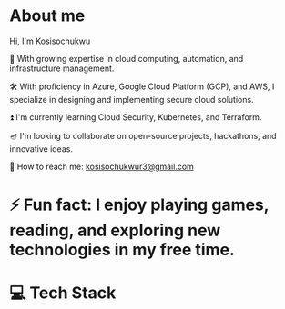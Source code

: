 # About me

Hi, I'm Kosisochukwu

🌱 With growing expertise in cloud computing, automation, and infrastructure management.

🛠️ With proficiency in Azure, Google Cloud Platform (GCP), and AWS, I specialize in designing and implementing secure cloud solutions.

⏫ I'm currently learning Cloud Security, Kubernetes, and Terraform.

🪔 I'm looking to collaborate on open-source projects, hackathons, and innovative ideas.

📝 How to reach me: kosisochukwur3@gmail.com

# ⚡ Fun fact: I enjoy playing games, reading, and exploring new technologies in my free time.

# 💻 Tech Stack

























